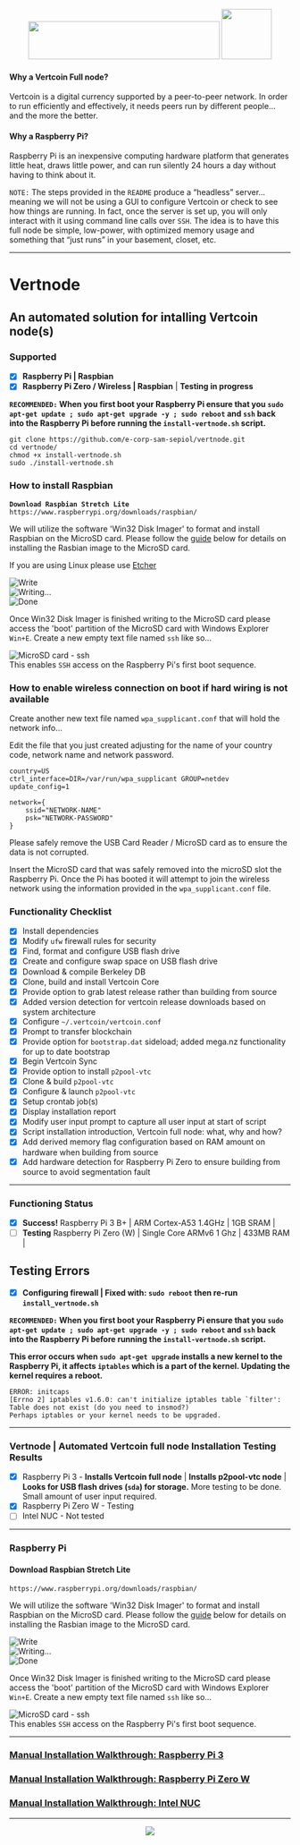 <p align="center">
  <img src="https://github.com/e-corp-sam-sepiol/Documentation/blob/master/images/vertcoin-branding.png" width="343" height="68" /> <img src="https://i.imgur.com/1RKi4wd.png" width="90">
</p>

#### Why a Vertcoin Full node?
Vertcoin is a digital currency supported by a peer-to-peer network. In order to run efficiently and effectively, it needs peers run by different people... and the more the better.

#### Why a Raspberry Pi?
Raspberry Pi is an inexpensive computing hardware platform that generates little heat, draws little power, and can run silently 24 hours a day without having to think about it.

`NOTE:` The steps provided in the `README` produce a “headless” server... meaning we will not be using a GUI to configure Vertcoin or check to see how things are running. In fact, once the server is set up, you will only interact with it using command line calls over `SSH`. The idea is to have this full node be simple, low-power, with optimized memory usage and something that “just runs” in your basement, closet, etc.

------------

# Vertnode 
## An automated solution for intalling Vertcoin node(s)
### Supported
- [x] **Raspberry Pi | Raspbian**
- [x] **Raspberry Pi Zero / Wireless | Raspbian** | **Testing in progress**

**`RECOMMENDED:` When you first boot your Raspberry Pi ensure that you `sudo apt-get update ; sudo apt-get upgrade -y ; sudo reboot` and `ssh` back into the Raspberry Pi before running the `install-vertnode.sh` script.**
```
git clone https://github.com/e-corp-sam-sepiol/vertnode.git
cd vertnode/
chmod +x install-vertnode.sh
sudo ./install-vertnode.sh 
```
### How to install Raspbian
**`Download Raspbian Stretch Lite`**
`https://www.raspberrypi.org/downloads/raspbian/`  

We will utilize the software 'Win32 Disk Imager' to format and install Raspbian on the MicroSD card. Please follow the [guide](https://www.raspberrypi.org/documentation/installation/installing-images/windows.md) below for details on installing the Rasbian image to the MicroSD card.

If you are using Linux please use [Etcher](https://etcher.io/)

![Write](https://i.imgur.com/fTyqpat.png)  
![Writing...](https://i.imgur.com/DrGi0mb.png)  
![Done](https://i.imgur.com/cfUjvKR.png)

Once Win32 Disk Imager is finished writing to the MicroSD card please access the 'boot' partition of the MicroSD card with Windows Explorer `Win+E`. Create a new empty text file named `ssh` like so...

![MicroSD card - ssh](https://i.imgur.com/m14rGdV.png)  
This enables `SSH` access on the Raspberry Pi's first boot sequence. 

### How to enable wireless connection on boot if hard wiring is not available

Create another new text file named `wpa_supplicant.conf` that will hold the network info...

Edit the file that you just created adjusting for the name of your country code, network name and network password.

```
country=US
ctrl_interface=DIR=/var/run/wpa_supplicant GROUP=netdev
update_config=1

network={
    ssid="NETWORK-NAME"
    psk="NETWORK-PASSWORD"
}
```
Please safely remove the USB Card Reader / MicroSD card as to ensure the data is not corrupted.

Insert the MicroSD card that was safely removed into the microSD slot the Raspberry Pi. Once the Pi has booted it will attempt to join the wireless network using the information provided in the `wpa_supplicant.conf` file.

### Functionality Checklist
- [x] Install dependencies
- [x] Modify `ufw` firewall rules for security
- [x] Find, format and configure USB flash drive
- [x] Create and configure swap space on USB flash drive
- [x] Download & compile Berkeley DB
- [x] Clone, build and install Vertcoin Core
- [x] Provide option to grab latest release rather than building from source
- [x] Added version detection for vertcoin release downloads based on system architecture
- [x] Configure `~/.vertcoin/vertcoin.conf`
- [x] Prompt to transfer blockchain
- [x] Provide option for `bootstrap.dat` sideload; added mega.nz functionality for up to date bootstrap
- [x] Begin Vertcoin Sync
- [x] Provide option to install `p2pool-vtc`
- [x] Clone & build `p2pool-vtc`
- [x] Configure & launch `p2pool-vtc` 
- [x] Setup crontab job(s)
- [x] Display installation report
- [x] Modify user input prompt to capture all user input at start of script
- [x] Script installation introduction, Vertcoin full node: what, why and how?
- [x] Add derived memory flag configuration based on RAM amount on hardware when building from source
- [x] Add hardware detection for Raspberry Pi Zero to ensure building from source to avoid segmentation fault

------------

### Functioning Status
- [x] **Success!** Raspberry Pi 3 B+ | ARM Cortex-A53 1.4GHz | 1GB SRAM | 
- [ ] **Testing** Raspberry Pi Zero (W) | Single Core ARMv6 1 Ghz | 433MB RAM |

## Testing Errors

- [x] **Configuring firewall | Fixed with: `sudo reboot` then re-run `install_vertnode.sh`**

**`RECOMMENDED:` When you first boot your Raspberry Pi ensure that you `sudo apt-get update ; sudo apt-get upgrade -y ; sudo reboot` and `ssh` back into the Raspberry Pi before running the `install-vertnode.sh` script.**

**This error occurs when `sudo apt-get upgrade` installs a new kernel to the Raspberry Pi, it affects `iptables` which is a part of the kernel. Updating the kernel requires a reboot.**
```
ERROR: initcaps
[Errno 2] iptables v1.6.0: can't initialize iptables table `filter': Table does not exist (do you need to insmod?)
Perhaps iptables or your kernel needs to be upgraded.
```
------------
### Vertnode | Automated Vertcoin full node Installation Testing Results
- [x] Raspberry Pi 3 - **Installs Vertcoin full node** | **Installs p2pool-vtc node** | **Looks for USB flash drives (`sda`) for storage.** More testing to be done. Small amount of user input required. 
- [x] Raspberry Pi Zero W - Testing
- [ ] Intel NUC - Not tested

------------
### Raspberry Pi
#### Download Raspbian Stretch Lite
`https://www.raspberrypi.org/downloads/raspbian/`  

We will utilize the software 'Win32 Disk Imager' to format and install Raspbian on the MicroSD card. Please follow the [guide](https://www.raspberrypi.org/documentation/installation/installing-images/windows.md) below for details on installing the Rasbian image to the MicroSD card.

![Write](https://i.imgur.com/fTyqpat.png)  
![Writing...](https://i.imgur.com/DrGi0mb.png)  
![Done](https://i.imgur.com/cfUjvKR.png)

Once Win32 Disk Imager is finished writing to the MicroSD card please access the 'boot' partition of the MicroSD card with Windows Explorer `Win+E`. Create a new empty text file named `ssh` like so...

![MicroSD card - ssh](https://i.imgur.com/m14rGdV.png)  
This enables `SSH` access on the Raspberry Pi's first boot sequence. 



------------

### [Manual Installation Walkthrough: Raspberry Pi 3](https://github.com/vertcoin-project/VertDocs/blob/master/docs/FullNodes/raspberry-pi.md)
### [Manual Installation Walkthrough: Raspberry Pi Zero W](https://github.com/vertcoin-project/VertDocs/blob/master/docs/FullNodes/raspberry-pi-zero-w.md)
### [Manual Installation Walkthrough: Intel NUC](https://github.com/vertcoin-project/VertDocs/blob/master/docs/FullNodes/intel-nuc.md)

------------

<p align="center">
  <img src="https://i.imgur.com/zgx4uiu.jpg">
</p>
